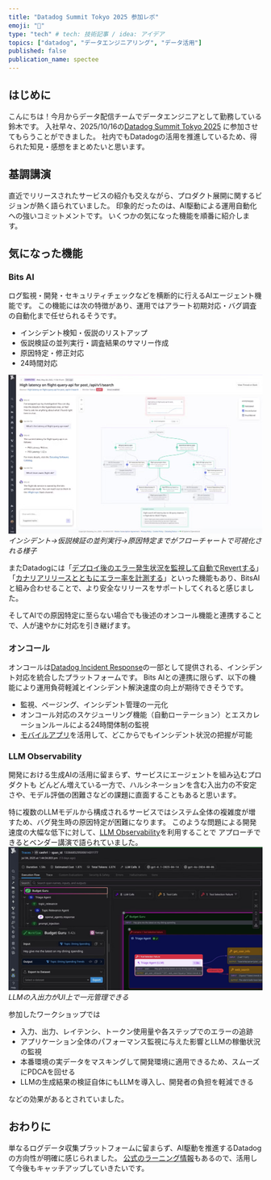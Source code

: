 ```yaml
---
title: "Datadog Summit Tokyo 2025 参加レポ"
emoji: "👏"
type: "tech" # tech: 技術記事 / idea: アイデア
topics: ["datadog", "データエンジニアリング", "データ活用"]
published: false
publication_name: spectee
---
```


## はじめに

こんにちは！今月からデータ配信チームでデータエンジニアとして勤務している鈴木です。
入社早々、2025/10/16の[Datadog Summit Tokyo 2025](https://events.datadoghq.com/ja/summits/datadog-summit-tokyo/) に参加させてもらうことができました。
社内でもDatadogの活用を推進しているため、得られた知見・感想をまとめたいと思います。

## 基調講演

直近でリリースされたサービスの紹介も交えながら、プロダクト展開に関するビジョンが熱く語られていました。
印象的だったのは、AI駆動による運用自動化への強いコミットメントです。
いくつかの気になった機能を順番に紹介します。

## 気になった機能

### Bits AI

ログ監視・開発・セキュリティチェックなどを横断的に行えるAIエージェント機能です。
この機能には次の特徴があり、運用ではアラート初期対応・バグ調査の自動化まで任せられるそうです。

- インシデント検知・仮説のリストアップ
- 仮説検証の並列実行・調査結果のサマリー作成
- 原因特定・修正対応
- 24時間対応

![Untitled](/images/datadog-summit-2025/bits_triage.png)
*インシデント→仮説検証の並列実行→原因特定までがフローチャートで可視化される様子*

またDatadogには「[デプロイ後のエラー発生状況を監視して自動でRevertする](https://www.datadoghq.com/blog/change-overlays/)」「[カナリアリリースとともにエラー率を計測する](https://docs.datadoghq.com/ja/tracing/services/deployment_tracking/#%E3%82%AB%E3%83%8A%E3%83%AA%E3%82%A2%E3%83%87%E3%83%97%E3%83%AD%E3%82%A4)」といった機能もあり、BitsAIと組み合わせることで、より安全なリリースをサポートしてくれると感じました。

そしてAIでの原因特定に至らない場合でも後述のオンコール機能と連携することで、人が速やかに対応を引き継げます。

### オンコール

オンコールは[Datadog Incident Response](https://www.datadoghq.com/product/incident-management/)の一部として提供される、インシデント対応を統合したプラットフォームです。
Bits AIとの連携に限らず、以下の機能により運用負荷軽減とインシデント解決速度の向上が期待できそうです。

- 監視、ページング、インシデント管理の一元化
- オンコール対応のスケジューリング機能（自動ローテーション）とエスカレーションルールによる24時間体制の監視
- [モバイルアプリ](https://www.datadoghq.com/ja/blog/datadog-mobile-app/)を活用して、どこからでもインシデント状況の把握が可能

### LLM Observability

開発における生成AIの活用に留まらず、サービスにエージェントを組み込むプロダクトも
どんどん増えている一方で、ハルシネーションを含む入出力の不安定さや、モデル評価の困難さなどの課題に直面することもあると思います。

特に複数のLLMモデルから構成されるサービスではシステム全体の複雑度が増すため、バグ発生時の原因特定が困難になります。
このような問題による開発速度の大幅な低下に対して、[LLM Observability](https://www.datadoghq.com/product/llm-observability/)を利用することで
アプローチできるとベンダー講演で語られていました。
![Untitled](/images/datadog-summit-2025/llm_observability1.png)
*LLMの入出力がUI上で一元管理できる*

参加したワークショップでは

- 入力、出力、レイテンシ、トークン使用量や各ステップでのエラーの追跡
- アプリケーション全体のパフォーマンス監視に与えた影響とLLMの稼働状況の監視
- 本番環境の実データをマスキングして開発環境に適用できるため、スムーズにPDCAを回せる
- LLMの生成結果の検証自体にもLLMを導入し、開発者の負担を軽減できる

などの効果があるとされていました。

## おわりに

単なるログデータ収集プラットフォームに留まらず、AI駆動を推進するDatadogの方向性が明確に感じられました。
[公式のラーニング情報](https://learn.datadoghq.com/)もあるので、活用して今後もキャッチアップしていきたいです。

